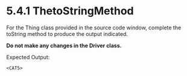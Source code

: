 # 5.4.1 ThetoStringMethod
For the Thing class provided in the source code window, complete the toString method to produce the output indicated.

<b>Do not make any changes in the Driver class.</b>

Expected Output:
```
<CAT5>
```